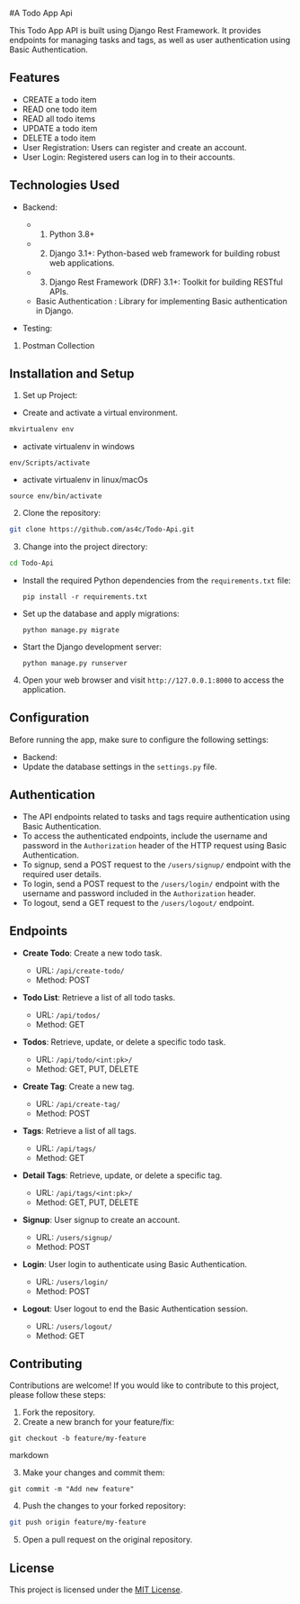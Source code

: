 #A Todo App Api

This Todo App API is built using Django Rest Framework. It provides endpoints for managing tasks and tags, as well as user authentication using Basic Authentication.

## Features
- CREATE a todo item
- READ one todo item
- READ all todo items
- UPDATE a todo item
- DELETE a todo item
- User Registration: Users can register and create an account.
- User Login: Registered users can log in to their accounts.


## Technologies Used

- Backend:
  - 1. Python 3.8+
  - 2. Django 3.1+: Python-based web framework for building robust web applications.
  - 3. Django Rest Framework (DRF) 3.1+: Toolkit for building RESTful APIs.
  - Basic Authentication : Library for implementing Basic authentication in Django.
 
- Testing:
1. Postman Collection


## Installation and Setup

1. Set up Project:
- Create and activate a virtual environment.
```bash
mkvirtualenv env
```
- activate virtualenv in windows
```
env/Scripts/activate
```
- activate virtualenv in linux/macOs
```
source env/bin/activate
```
2. Clone the repository:
```bash
git clone https://github.com/as4c/Todo-Api.git
```
3. Change into the project directory:
```bash
cd Todo-Api
````
- Install the required Python dependencies from the `requirements.txt` file:
  ```
  pip install -r requirements.txt
  ```
- Set up the database and apply migrations:
  ```
  python manage.py migrate
  ```
- Start the Django development server:
  ```
  python manage.py runserver
  ```


4. Open your web browser and visit `http://127.0.0.1:8000` to access the application.

## Configuration

Before running the app, make sure to configure the following settings:

- Backend:
- Update the database settings in the `settings.py` file.




## Authentication

- The API endpoints related to tasks and tags require authentication using Basic Authentication.
- To access the authenticated endpoints, include the username and password in the `Authorization` header of the HTTP request using Basic Authentication.
- To signup, send a POST request to the `/users/signup/` endpoint with the required user details.
- To login, send a POST request to the `/users/login/` endpoint with the username and password included in the `Authorization` header.
- To logout, send a GET request to the `/users/logout/` endpoint.

## Endpoints

- **Create Todo**: Create a new todo task.

  - URL: `/api/create-todo/`
  - Method: POST

- **Todo List**: Retrieve a list of all todo tasks.

  - URL: `/api/todos/`
  - Method: GET

- **Todos**: Retrieve, update, or delete a specific todo task.

  - URL: `/api/todo/<int:pk>/`
  - Method: GET, PUT, DELETE

- **Create Tag**: Create a new tag.

  - URL: `/api/create-tag/`
  - Method: POST

- **Tags**: Retrieve a list of all tags.

  - URL: `/api/tags/`
  - Method: GET

- **Detail Tags**: Retrieve, update, or delete a specific tag.

  - URL: `/api/tags/<int:pk>/`
  - Method: GET, PUT, DELETE

- **Signup**: User signup to create an account.

  - URL: `/users/signup/`
  - Method: POST

- **Login**: User login to authenticate using Basic Authentication.

  - URL: `/users/login/`
  - Method: POST

- **Logout**: User logout to end the Basic Authentication session.

  - URL: `/users/logout/`
  - Method: GET


## Contributing

Contributions are welcome! If you would like to contribute to this project, please follow these steps:

1. Fork the repository.
2. Create a new branch for your feature/fix:
```
git checkout -b feature/my-feature
```
markdown

3. Make your changes and commit them:
```
git commit -m "Add new feature"
```


4. Push the changes to your forked repository:
```bash
git push origin feature/my-feature
```


5. Open a pull request on the original repository.

## License

This project is licensed under the [MIT License](LICENSE).